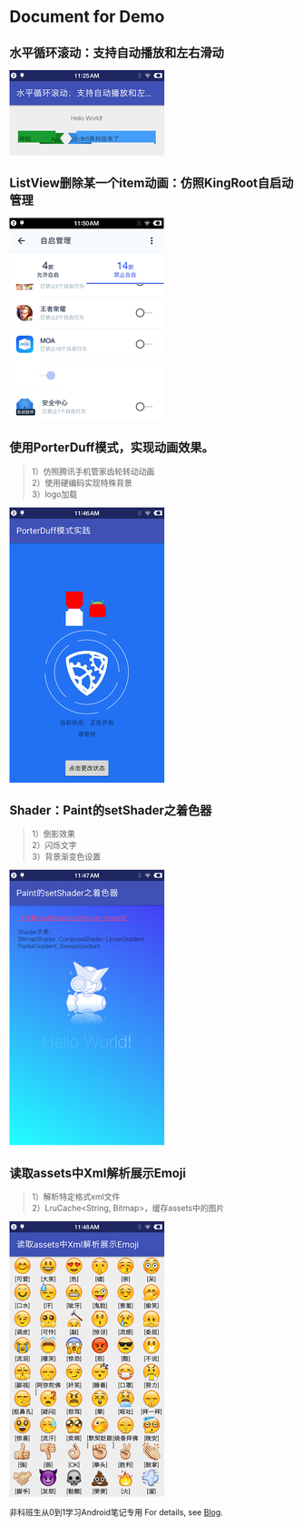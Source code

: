 # Document for Demo

## 水平循环滚动：支持自动播放和左右滑动

![](/Demo/docs/image/2017-07-30-HorizontnalLoopView.png)

## ListView删除某一个item动画：仿照KingRoot自启动管理

![](/Demo/docs/image/2017-07-30-ListViewDelAnimation.png)

## 使用PorterDuff模式，实现动画效果。 
>1）仿照腾讯手机管家齿轮转动动画  
2）使用硬编码实现特殊背景  
3）logo加载 

![](/Demo/docs/image/2017-07-30-PorterDuff.png)

## Shader：Paint的setShader之着色器
>1）倒影效果  
2）闪烁文字  
3）背景渐变色设置
 
![](/Demo/docs/image/2017-07-30-Shader.png)

## 读取assets中Xml解析展示Emoji
>1）解析特定格式xml文件  
2）LruCache<String, Bitmap>，缓存assets中的图片

![](/Demo/docs/image/2017-07-30-XmlEmojiParse.png)


































非科班生从0到1学习Android笔记专用 
For details, see [Blog](https://genzzhang.github.io/).